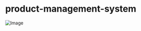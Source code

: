 # product-management-system
![Image](https://github.com/user-attachments/assets/db4b993c-1bce-46a8-89eb-eb19362ddd35)
